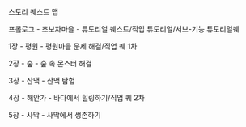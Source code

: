 스토리 퀘스트 맵


프롤로그 - 초보자마을 - 튜토리얼 퀘스트/직업 튜토리얼/서브-기능 튜토리얼퀘

1장 - 평원 - 평원마을 문제 해결/직업 퀘 1차

2장 - 숲 - 숲 속 몬스터 해결

3장 - 산맥 - 산맥 탐험

4장 - 해안가 - 바다에서 힐링하기/직업 퀘 2차

5장 - 사막 - 사막에서 생존하기